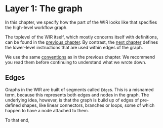 # Layer 1: The graph
In this chapter, we specify how the part of the WIR looks like that specifies the high-level workflow graph.

The toplevel of the WIR itself, which mostly concerns itself with definitions, can be found in the [previous chapter](./schema.md). By contrast, the [next chapter](./instructions.md) defines the lower-level instructions that are used within edges of the graph.

We use the same [conventions](./schema.md#conventions) as in the previous chapter. We recommend you read them before continuing to understand what we wrote down.


## Edges
Graphs in the WIR are built of segments called `Edge`s. This is a misnamed term, because this represents both edges and nodes in the graph. The underlying idea, however, is that the graph is build up of edges of pre-defined shapes, like linear connectors, branches or loops, some of which happen to have a node attached to them.

To that end, 
